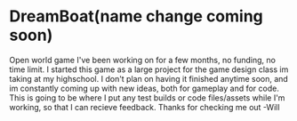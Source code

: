 # DreamBoat(name change coming soon)
Open world game I've been working on for a few months, no funding, no time limit.
I started this game as a large project for the game design class im taking at my highschool.
I don't plan on having it finished anytime soon, and im constantly coming
up with new ideas, both for gameplay and for code. This is going to be where I put any test builds
or code files/assets while I'm working, so that I can recieve feedback.
Thanks for checking me out
  -Will
